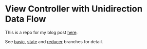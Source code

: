 # View Controller with Unidirection Data Flow

This is a repo for my blog post [here](https://onevcat.com/2017/07/state-based-viewcontroller/).

See [basic](https://github.com/onevcat/ToDoDemo/tree/basic), [state](https://github.com/onevcat/ToDoDemo/tree/state) and [reducer](https://github.com/onevcat/ToDoDemo/tree/reducer) branches for detail.